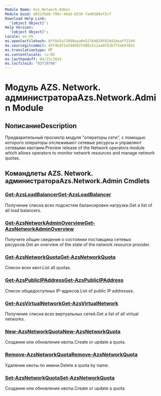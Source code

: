 ```yaml
---
Module Name: Azs.Network.Admin
Module Guid: d6537bd8-790c-49a5-8536-fa40389ef5cf
Download Help Link:
  '[object Object]': 
Help Version:
  '[object Object]': 
Locale: en-US
ms.openlocfilehash: 0ff8d5a71999aaa0e52764829f029d1deaff2249
ms.sourcegitcommit: 43f4bdf2a59dd82fd881512aa9761bf72eb5703c
ms.translationtype: MT
ms.contentlocale: ru-RU
ms.lasthandoff: 04/23/2019
ms.locfileid: "93719798"
---
```

# <span data-ttu-id="ab0b6-101">Модуль AZS. Network. администратора</span><span class="sxs-lookup"><span data-stu-id="ab0b6-101">Azs.Network.Admin Module</span></span>
## <span data-ttu-id="ab0b6-102">Nописание</span><span class="sxs-lookup"><span data-stu-id="ab0b6-102">Description</span></span>
<span data-ttu-id="ab0b6-103">Предварительный просмотр модуля "операторы сети", с помощью которого операторы отслеживают сетевые ресурсы и управляют сетевыми квотами.</span><span class="sxs-lookup"><span data-stu-id="ab0b6-103">Preview release of the Network operators module which allows operators to monitor network resources and manage network quotas.</span></span>

## <span data-ttu-id="ab0b6-104">Командлеты AZS. Network. администратора</span><span class="sxs-lookup"><span data-stu-id="ab0b6-104">Azs.Network.Admin Cmdlets</span></span>
### [<span data-ttu-id="ab0b6-105">Get-AzsLoadBalancer</span><span class="sxs-lookup"><span data-stu-id="ab0b6-105">Get-AzsLoadBalancer</span></span>](Get-AzsLoadBalancer.md)
<span data-ttu-id="ab0b6-106">Получение списка всех подсистем балансировки нагрузки.</span><span class="sxs-lookup"><span data-stu-id="ab0b6-106">Get a list of all load balancers.</span></span>

### [<span data-ttu-id="ab0b6-107">Get-AzsNetworkAdminOverview</span><span class="sxs-lookup"><span data-stu-id="ab0b6-107">Get-AzsNetworkAdminOverview</span></span>](Get-AzsNetworkAdminOverview.md)
<span data-ttu-id="ab0b6-108">Получите общие сведения о состоянии поставщика сетевых ресурсов.</span><span class="sxs-lookup"><span data-stu-id="ab0b6-108">Get an overview of the state of the network resource provider.</span></span>

### [<span data-ttu-id="ab0b6-109">Get-AzsNetworkQuota</span><span class="sxs-lookup"><span data-stu-id="ab0b6-109">Get-AzsNetworkQuota</span></span>](Get-AzsNetworkQuota.md)
<span data-ttu-id="ab0b6-110">Список всех квот.</span><span class="sxs-lookup"><span data-stu-id="ab0b6-110">List all quotas.</span></span>

### [<span data-ttu-id="ab0b6-111">Get-AzsPublicIPAddress</span><span class="sxs-lookup"><span data-stu-id="ab0b6-111">Get-AzsPublicIPAddress</span></span>](Get-AzsPublicIPAddress.md)
<span data-ttu-id="ab0b6-112">Список общедоступных IP-адресов.</span><span class="sxs-lookup"><span data-stu-id="ab0b6-112">List of public IP addresses.</span></span>

### [<span data-ttu-id="ab0b6-113">Get-AzsVirtualNetwork</span><span class="sxs-lookup"><span data-stu-id="ab0b6-113">Get-AzsVirtualNetwork</span></span>](Get-AzsVirtualNetwork.md)
<span data-ttu-id="ab0b6-114">Получение списка всех виртуальных сетей.</span><span class="sxs-lookup"><span data-stu-id="ab0b6-114">Get a list of all virtual networks.</span></span>

### [<span data-ttu-id="ab0b6-115">New-AzsNetworkQuota</span><span class="sxs-lookup"><span data-stu-id="ab0b6-115">New-AzsNetworkQuota</span></span>](New-AzsNetworkQuota.md)
<span data-ttu-id="ab0b6-116">Создание или обновление квоты.</span><span class="sxs-lookup"><span data-stu-id="ab0b6-116">Create or update a quota.</span></span>

### [<span data-ttu-id="ab0b6-117">Remove-AzsNetworkQuota</span><span class="sxs-lookup"><span data-stu-id="ab0b6-117">Remove-AzsNetworkQuota</span></span>](Remove-AzsNetworkQuota.md)
<span data-ttu-id="ab0b6-118">Удаление квоты по имени.</span><span class="sxs-lookup"><span data-stu-id="ab0b6-118">Delete a quota by name.</span></span>

### [<span data-ttu-id="ab0b6-119">Set-AzsNetworkQuota</span><span class="sxs-lookup"><span data-stu-id="ab0b6-119">Set-AzsNetworkQuota</span></span>](Set-AzsNetworkQuota.md)
<span data-ttu-id="ab0b6-120">Создание или обновление квоты.</span><span class="sxs-lookup"><span data-stu-id="ab0b6-120">Create or update a quota.</span></span>

